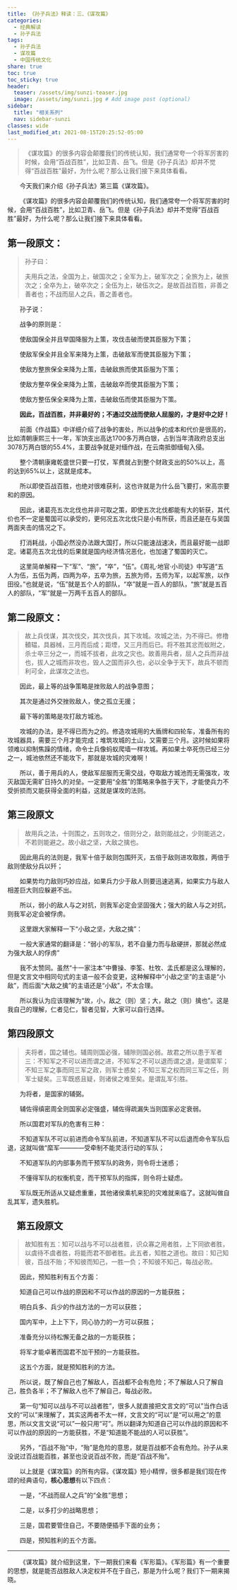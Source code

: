 ```yaml
---
title: 《孙子兵法》释读：三、《谋攻篇》
categories:
  - 经典解读
  - 孙子兵法
tags: 
  - 孙子兵法
  - 谋攻篇
  - 中国传统文化
share: true
toc: true
toc_sticky: true
header:
  teaser: /assets/img/sunzi-teaser.jpg
  image: /assets/img/sunzi.jpg # Add image post (optional)
sidebar:
  title: "相关系列"
  nav: sidebar-sunzi
classes: wide
last_modified_at: 2021-08-15T20:25:52-05:00
---
```


>《谋攻篇》的很多内容会颠覆我们的传统认知，我们通常夸一个将军厉害的时候，会用“百战百胜”，比如卫青、岳飞。但是《孙子兵法》却并不觉得“百战百胜”最好，为什么呢？那么让我们接下来具体看看。

&emsp;&emsp;今天我们来介绍《孙子兵法》第三篇《谋攻篇》。

&emsp;&emsp;《谋攻篇》的很多内容会颠覆我们的传统认知，我们通常夸一个将军厉害的时候，会用“百战百胜”，比如卫青、岳飞。但是《孙子兵法》却并不觉得“百战百胜”最好，为什么呢？那么让我们接下来具体看看。

## **第一段原文：**

> 孙子曰：
>
> 夫用兵之法，全国为上，破国次之；全军为上，破军次之；全旅为上，破旅次之；全卒为上，破卒次之；全伍为上，破伍次之。是故百战百胜，非善之善者也；不战而屈人之兵，善之善者也。

&emsp;&emsp;孙子说：

&emsp;&emsp;战争的原则是：

&emsp;&emsp;使敌国保全并且举国降服为上策，攻伐击破而使其臣服为下策；

&emsp;&emsp;使敌军保全并且全军来降为上策，击破敌军而使其臣服为下策；

&emsp;&emsp;使敌方整旅保全来降为上策，击破敌旅而使其臣服为下策；

&emsp;&emsp;使敌方整卒保全来降为上策，击破敌卒而使其臣服为下策；

&emsp;&emsp;使敌方整伍保全来降为上策，击破敌伍而使其臣服为下策。

&emsp;&emsp;**因此，百战百胜，并非最好的；不通过交战而使敌人屈服的，才是好中之好！**

&emsp;&emsp;前面《作战篇》中详细介绍了战争的害处，所以战争的成本和代价是很高的，比如清朝康熙三十一年，军饷支出高达1700多万两白银，占到当年清政府总支出3078万两白银的55.4%，主要战争就是对缅作战，在云南抵御缅甸入侵。

&emsp;&emsp;整个清朝康雍乾盛世只要一打仗，军费就占到整个财政支出的50%以上，高的达到65%以上，这就是成本。

&emsp;&emsp;所以即使百战百胜，也绝对很难获利，这也许就是为什么岳飞要打，宋高宗要和的原因。

&emsp;&emsp;因此，诸葛亮五次北伐也并非可取之策，即使五次北伐都能有大的斩获，其代价也不一定是蜀国可以承受的，更何况五次北伐只是小有所获，而且还是在与吴国两面夹击的情况之下。

&emsp;&emsp;打消耗战，小国必然没办法跟大国打，所以只能速战速决，而且最好能一战即定。诸葛亮五次北伐的后果就是国内经济情况恶化，也加速了蜀国的灭亡。

&emsp;&emsp;这里简单解释一下“军”、“旅”，“卒”，“伍”。《周礼·地官·小司徒》中写道“五人为伍，五伍为两，四两为卒，五卒为旅，五旅为师，五师为军，以起军旅，以作田役。”也就是说，“伍”就是五个人的部队，“卒”就是一百人的部队，“旅”就是五百人的部队，“军”就是一万两千五百人的部队。

## **第二段原文：**

> 故上兵伐谋，其次伐交，其次伐兵，其下攻城。攻城之法，为不得已。修橹轒辒，具器械，三月而后成；距堙，又三月而后已。将不胜其忿而蚁附之，杀士卒三分之一，而城不拔者，此攻之灾也。故善用兵者，屈人之兵而非战也，拔人之城而非攻也，毁人之国而非久也，必以全争于天下，故兵不顿而利可全，此谋攻之法也。

&emsp;&emsp;因此，最上等的战争策略是挫败敌人的战争意图；

&emsp;&emsp;其次是通过外交挫败敌人，使之孤立无援；

&emsp;&emsp;最下等的策略是攻打敌方城池。

&emsp;&emsp;攻城的办法，是不得已而为之的。修造攻城用的大盾牌和四轮车，准备所有的攻城器具，需要三个月才能完成；堆筑攻城的土山，又需要三个月。这时候如果将领难以抑制焦躁的情绪，命令士兵像蚂蚁爬墙一样攻城。再如果士卒死伤已经三分之一，城池依然还不能攻下，那就是攻城的灾难啊！

&emsp;&emsp;所以，善于用兵的人，使敌军屈服而无需交战，夺取敌方城池而无需强攻，攻灭敌国无需旷日持久的对垒。一定要用“全胜”的策略来争胜于天下，才能使兵力不受折损而又能获得全面的利益，这就是谋攻的法则。

## **第三段原文**

> 故用兵之法，十则围之，五则攻之，倍则分之，敌则能战之，少则能逃之，不若则能避之。故小敌之坚，大敌之擒也。

&emsp;&emsp;因此用兵的法则是，我军十倍于敌则包围歼灭，五倍于敌则进攻取胜，两倍于敌则使敌分兵以歼；

&emsp;&emsp;如果势均力敌则巧妙应战，如果兵力少于敌人则要迅速逃离，如果实力与敌人相差巨大则应躲避不出。

&emsp;&emsp;所以，弱小的敌人与之对抗，则我军必定会坚固强大；强大的敌人与之对抗，则我军必定会被俘虏。

&emsp;&emsp;这里跟大家解释一下“小敌之坚，大敌之擒”：

&emsp;&emsp;一般大家通常的翻译是：“弱小的军队，若不自量力而与敌硬拼，那就必然成为强大敌人的俘虏”

&emsp;&emsp;我不太赞同。虽然“十一家注本”中曹操、李筌、杜牧、孟氏都是这么理解的，但是文言文中相同句式的主语一般不会变更，这种解释中“小敌之坚”的主语是“小敌”，而后面“大敌之擒”的主语还是“小敌”，不太合理。

&emsp;&emsp;所以我认为应该理解为“故，小，敌之（则）坚；大，敌之（则）擒也”。这是我自己的理解，仁者见仁，智者见智，大家可以自行选择。

## **第四段原文**

> 夫将者，国之辅也。辅周则国必强，辅隙则国必弱。故君之所以患于军者三：不知军之不可以进而谓之进，不知军之不可以退而谓之退，是谓縻军；不知三军之事而同三军之政，则军士惑矣；不知三军之权而同三军之任，则军士疑矣。三军既惑且疑，则诸侯之难至矣。是谓乱军引胜。

&emsp;&emsp;为将者，是国家的辅弼。

&emsp;&emsp;辅佐得缜密周全则国家必定强盛，辅佐得疏漏失当则国家必定衰弱。

&emsp;&emsp;所以国君对军队的危害有三种：

&emsp;&emsp;不知道军队不可以前进而命令军队前进，不知道军队不可以后退而命令军队后退，这就叫做“縻军————受牵制不能灵活行动的军队；

&emsp;&emsp;不知道军队的内部事务而干预军队的政务，则令将士迷惑；

&emsp;&emsp;不懂得军队的权衡机变，而干预军队的指挥，则令将士疑虑。

&emsp;&emsp;军队既无所适从又疑虑重重，其他诸侯乘机来犯的灾难就来临了。这就叫做自乱其军，遗失胜机。

## &emsp;**第五段原文**

> 故知胜有五：知可以战与不可以战者胜，识众寡之用者胜，上下同欲者胜，以虞待不虞者胜，将能而君不御者胜。此五者，知胜之道也。故曰：知己知彼，百战不贻；不知彼而知己，一胜一负；不知彼不知己，每战必败。

&emsp;&emsp;因此，预知胜利有五个方面：

&emsp;&emsp;知道自己可以作战的原因和不可以作战的原因的一方能获胜；

&emsp;&emsp;明白兵多、兵少的作战方法的一方可以获胜；

&emsp;&emsp;国内军中，上上下下，同心协力的一方可以获胜；

&emsp;&emsp;准备充分以待松懈无备之敌的一方能获胜；

&emsp;&emsp;将军才能卓著而国君不加干预的一方能获胜。

&emsp;&emsp;这五个方面，就是预知胜利的方法。

&emsp;&emsp;所以说，既了解自己也了解敌人，百战都不会有危险；不了解敌人只了解自己，胜负各半；不了解敌人也不了解自己，每战必败。

&emsp;&emsp;第一句“知可以战与不可以战者胜”，很多人就直接把文言文的“可以”当作白话文的“可以”来理解了，其实这两者不太一样，文言文的“可以”是“可以用之”的意思，所以文言文说“可以”一般只用“可”。所以翻译为知道自己可以作战的原因和不可以作战的原因的一方能获胜，不是“知道能不能战的人可以获胜”。

&emsp;&emsp;另外，“百战不殆”中，“殆”是危险的意思，就是百战都不会有危险。孙子从来没说过百战能百胜，甚至也没说百战不败，而是“百战不殆”。

&emsp;&emsp;以上就是《谋攻篇》的所有内容。《谋攻篇》短小精悍，很多都是我们现在传颂的经典语句，**核心思想**有以下四点：

&emsp;&emsp;一是，“不战而屈人之兵”的“全胜”思想；

&emsp;&emsp;二是，以多打少的战略思想；

&emsp;&emsp;三是，国君要管住自己，不要随便插手下面的业务；

&emsp;&emsp;四是，预知胜利的五个方面。

---

&emsp;&emsp;《谋攻篇》就介绍到这里，下一期我们来看《军形篇》。《军形篇》有一个重要的思想，就是能否战胜敌人决定权并不在于自己，那是为什么呢？我们下一期来揭晓。